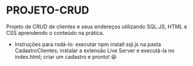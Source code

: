 # PROJETO-CRUD
 Projeto de CRUD de clientes e seus endereços utilizando SQL.JS, HTML e CSS aprendendo o conteúdo na prática.
- Instruções para rodá-lo: executar npm install sql.js na pasta CadastroClientes; instalar a extensão Live Server e executá-la no index.html; criar um cadastro e pronto! 😃
